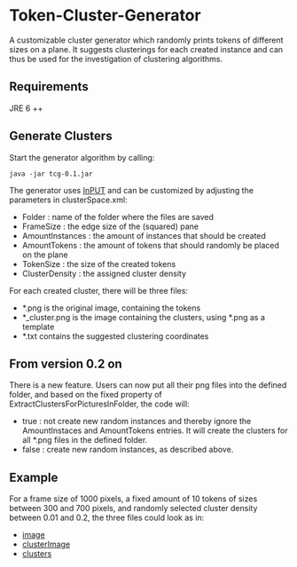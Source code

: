 Token-Cluster-Generator
=======================

A customizable cluster generator which randomly prints tokens of different sizes on a plane.
It suggests clusterings for each created instance and can thus be used for the investigation of clustering algorithms.

Requirements
------------
JRE 6 ++

Generate Clusters
-----------------------

Start the generator algorithm by calling:

	java -jar tcg-0.1.jar

The generator uses [InPUT](https://github.com/feldob/InPUT) and can be customized by adjusting the parameters in clusterSpace.xml:

* Folder : name of the folder where the files are saved
* FrameSize : the edge size of the (squared) pane
* AmountInstances : the amount of instances that should be created
* AmountTokens : the amount of tokens that should randomly be placed on the plane
* TokenSize : the size of the created tokens
* ClusterDensity : the assigned cluster density

For each created cluster, there will be three files:

* *.png is the original image, containing the tokens
* *_cluster.png is the image containing the clusters, using *.png as a template
* *.txt contains the suggested clustering coordinates

From version 0.2 on
-----------------------
There is a new feature. Users can now put all their png files into the defined folder, and based on the fixed property of ExtractClustersForPicturesInFolder, the code will:

* true : not create new random instances and thereby ignore the AmountInstaces and AmountTokens entries. It will create the clusters for all *.png files in the defined folder.
* false : create new random instances, as described above.

Example
-------

For a frame size of 1000 pixels, a fixed amount of 10 tokens of sizes between 300 and 700 pixels, and randomly selected cluster density between 0.01 and 0.2, the three files could look as in:

* [image](https://github.com/feldob/Token-Cluster-Generator/blob/master/instances/1.png)
* [clusterImage](https://github.com/feldob/Token-Cluster-Generator/blob/master/instances/1_cluster.png)
* [clusters](https://github.com/feldob/Token-Cluster-Generator/blob/master/instances/1.txt)

